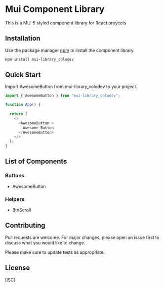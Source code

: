 # Mui Component Library

This is a MUI 5 styled component library for React proyects

## Installation

Use the package manager [npm](https://www.npmjs.com/) to install the component library.

```bash
npm install mui-library_colodev
```

## Quick Start

Import AwesomeButton from mui-library_colodev to your project.

```javascript
import { AwesomeButton } from "mui-library_colodev";

function App() {
  
  return (
    <>
      <AwesomeButton >
        Awesome Button
      </AwesomeButton>
    </>
  );
}
```

## List of Components

### Buttons

- AwesomeButton

### Helpers

- BtnScroll

## Contributing
Pull requests are welcome. For major changes, please open an issue first to discuss what you would like to change.

Please make sure to update tests as appropriate.

## License
[ISC]